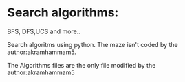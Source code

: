 # Search algorithms:

BFS, DFS,UCS and more..

Search algoritms using python. The maze isn't coded by the author:akramhammam5.

The Algorithms files are the only file modified by the author:akramhammam5



